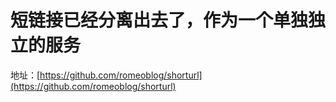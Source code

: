 # 短链接已经分离出去了，作为一个单独独立的服务

地址：[https://github.com/romeoblog/shorturl](https://github.com/romeoblog/shorturl)